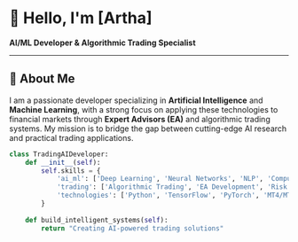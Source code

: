# 👋 Hello, I'm [Artha]

**AI/ML Developer & Algorithmic Trading Specialist**

---

## 🧠 About Me

I am a passionate developer specializing in **Artificial Intelligence** and **Machine Learning**, with a strong focus on applying these technologies to financial markets through **Expert Advisors (EA)** and algorithmic trading systems. My mission is to bridge the gap between cutting-edge AI research and practical trading applications.

```python
class TradingAIDeveloper:
    def __init__(self):
        self.skills = {
            'ai_ml': ['Deep Learning', 'Neural Networks', 'NLP', 'Computer Vision'],
            'trading': ['Algorithmic Trading', 'EA Development', 'Risk Management'],
            'technologies': ['Python', 'TensorFlow', 'PyTorch', 'MT4/MT5']
        }
        
    def build_intelligent_systems(self):
        return "Creating AI-powered trading solutions"
```
